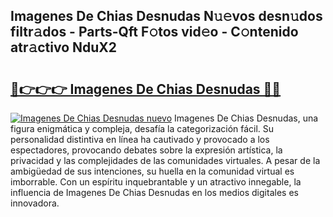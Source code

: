 ## Imagenes De Chias Desnudas N𝚞𝚎vos desn𝚞dos filtr𝚊dos - Parts-Qft F𝚘tos vid𝚎o - C𝚘ntenido atr𝚊ctivo NduX2

# <h2><a href="http://mb4c49h.tromn.icu/?c=Imagenes+De+Chias+Desnudas">🔗👉👉👉 Imagenes De Chias Desnudas 🔗🔗</a></h2>

[![Imagenes De Chias Desnudas nuevo](https://i.imgur.com/pEAQMta.gif)](http://mb4c49h.tromn.icu/?c=Imagenes+De+Chias+Desnudas)
Imagenes De Chias Desnudas, una figura enigmática y compleja, desafía la categorización fácil. Su personalidad distintiva en línea ha cautivado y provocado a los espectadores, provocando debates sobre la expresión artística, la privacidad y las complejidades de las comunidades virtuales. A pesar de la ambigüedad de sus intenciones, su huella en la comunidad virtual es imborrable. Con un espíritu inquebrantable y un atractivo innegable, la influencia de Imagenes De Chias Desnudas en los medios digitales es innovadora.
